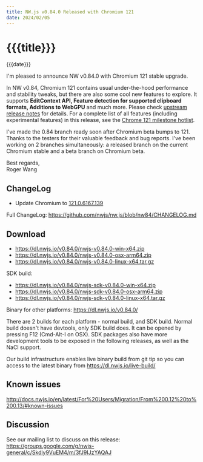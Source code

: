 ```yaml
---
title: NW.js v0.84.0 Released with Chromium 121
date: 2024/02/05
---
```

# {{{title}}}
{{{date}}}

I'm pleased to announce NW v0.84.0 with Chromium 121 stable upgrade.

In NW v0.84, Chromium 121 contains usual under-the-hood performance and stability tweaks, but there are also some cool new features to explore. It supports **EditContext API, Feature detection for supported clipboard formats, Additions to WebGPU** and much more. Please check [upstream release notes](https://developer.chrome.com/blog/chrome-121-beta/) for details. For a complete list of all features (including experimental features) in this release, see the [Chrome 121 milestone hotlist](https://www.chromestatus.com/features#milestone=121).

I've made the 0.84 branch ready soon after Chromium beta bumps to 121. Thanks to the testers for their valuable feedback and bug reports. I've been working on 2 branches simultaneously: a released branch on the current Chromium stable and a beta branch on Chromium beta.

Best regards,  
Roger Wang

## ChangeLog

- Update Chromium to [121.0.6167.139](https://chromereleases.googleblog.com/2024/01/stable-channel-update-for-desktop_30.html)

Full ChangeLog: https://github.com/nwjs/nw.js/blob/nw84/CHANGELOG.md

## Download 

* https://dl.nwjs.io/v0.84.0/nwjs-v0.84.0-win-x64.zip 
* https://dl.nwjs.io/v0.84.0/nwjs-v0.84.0-osx-arm64.zip 
* https://dl.nwjs.io/v0.84.0/nwjs-v0.84.0-linux-x64.tar.gz 

SDK build: 
* https://dl.nwjs.io/v0.84.0/nwjs-sdk-v0.84.0-win-x64.zip 
* https://dl.nwjs.io/v0.84.0/nwjs-sdk-v0.84.0-osx-arm64.zip 
* https://dl.nwjs.io/v0.84.0/nwjs-sdk-v0.84.0-linux-x64.tar.gz 

Binary for other platforms: https://dl.nwjs.io/v0.84.0/ 

There are 2 builds for each platform - normal build, and SDK build. Normal build doesn't have devtools, only SDK build does. lt can be opened by pressing F12 (Cmd-Alt-I on OSX). SDK packages also have more development tools to be exposed in the following releases, as well as the NaCl support.

Our build infrastructure enables live binary build from git tip so you can access to the latest binary from https://dl.nwjs.io/live-build/ 

## Known issues 

http://docs.nwjs.io/en/latest/For%20Users/Migration/From%200.12%20to%200.13/#known-issues

## Discussion

See our mailing list to discuss on this release: https://groups.google.com/g/nwjs-general/c/Skdiy9VuEM4/m/3fJ9IJzYAQAJ
